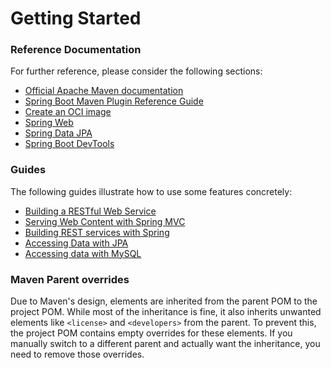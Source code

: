 # Getting Started

### Reference Documentation
For further reference, please consider the following sections:

* [Official Apache Maven documentation](https://maven.apache.org/guides/index.html)
* [Spring Boot Maven Plugin Reference Guide](https://docs.spring.io/spring-boot/3.5.4-SNAPSHOT/maven-plugin)
* [Create an OCI image](https://docs.spring.io/spring-boot/3.5.4-SNAPSHOT/maven-plugin/build-image.html)
* [Spring Web](https://docs.spring.io/spring-boot/3.5.4-SNAPSHOT/reference/web/servlet.html)
* [Spring Data JPA](https://docs.spring.io/spring-boot/3.5.4-SNAPSHOT/reference/data/sql.html#data.sql.jpa-and-spring-data)
* [Spring Boot DevTools](https://docs.spring.io/spring-boot/3.5.4-SNAPSHOT/reference/using/devtools.html)

### Guides
The following guides illustrate how to use some features concretely:

* [Building a RESTful Web Service](https://spring.io/guides/gs/rest-service/)
* [Serving Web Content with Spring MVC](https://spring.io/guides/gs/serving-web-content/)
* [Building REST services with Spring](https://spring.io/guides/tutorials/rest/)
* [Accessing Data with JPA](https://spring.io/guides/gs/accessing-data-jpa/)
* [Accessing data with MySQL](https://spring.io/guides/gs/accessing-data-mysql/)

### Maven Parent overrides

Due to Maven's design, elements are inherited from the parent POM to the project POM.
While most of the inheritance is fine, it also inherits unwanted elements like `<license>` and `<developers>` from the parent.
To prevent this, the project POM contains empty overrides for these elements.
If you manually switch to a different parent and actually want the inheritance, you need to remove those overrides.

